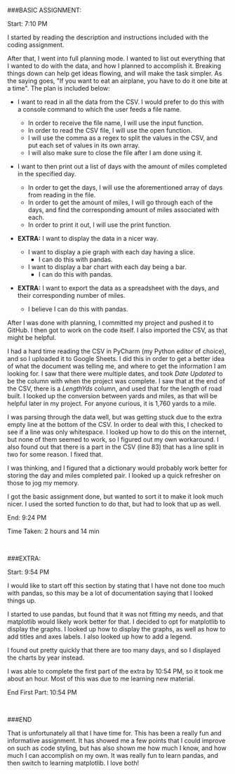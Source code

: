 ###BASIC ASSIGNMENT:

Start: 7:10 PM

I started by reading the description and instructions included with the coding assignment.

After that, I went into full planning mode. I wanted to list out everything that I wanted to do with the data, and how I planned to accomplish it. Breaking things down can help get ideas flowing, and will make the task simpler. As the saying goes, "If you want to eat an airplane, you have to do it one bite at a time". The plan is included below:

* I want to read in all the data from the CSV. I would prefer to do this with a console command to which the user feeds a file name.
  * In order to receive the file name, I will use the input function.
  * In order to read the CSV file, I will use the open function.
  * I will use the comma as a regex to split the values in the CSV, and put each set of values in its own array.
  * I will also make sure to close the file after I am done using it.

* I want to then print out a list of days with the amount of miles completed in the specified day.
  * In order to get the days, I will use the aforementioned array of days from reading in the file.
  * In order to get the amount of miles, I will go through each of the days, and find the corresponding amount of miles associated with each.
  * In order to print it out, I will use the print function.

* **EXTRA:** I want to display the data in a nicer way.
  * I want to display a pie graph with each day having a slice.
    * I can do this with pandas.
  * I want to display a bar chart with each day being a bar.
    * I can do this with pandas.

* **EXTRA:** I want to export the data as a spreadsheet with the days, and their corresponding number of miles.
  * I believe I can do this with pandas.


After I was done with planning, I committed my project and pushed it to GitHub. I then got to work on the code itself. I also imported the CSV, as that might be helpful. 

I had a hard time reading the CSV in PyCharm (my Python editor of choice), and so I uploaded it to Google Sheets. I did this in order to get a better idea of what the document was telling me, and where to get the information I am looking for. I saw that there were multiple dates, and took _Date Updated_ to be the column with when the project was complete. I saw that at the end of the CSV, there is a _LengthYds_ column, and used that for the length of road built. I looked up the conversion between yards and miles, as that will be helpful later in my project. For anyone curious, it is 1,760 yards to a mile.

I was parsing through the data well, but was getting stuck due to the extra empty line at the bottom of the CSV. In order to deal with this, I checked to see if a line was only whitespace. I looked up how to do this on the internet, but none of them seemed to work, so I figured out my own workaround. I also found out that there is a part in the CSV (line 83) that has a line split in two for some reason. I fixed that.

I was thinking, and I figured that a dictionary would probably work better for storing the day and miles completed pair. I looked up a quick refresher on those to jog my memory.

I got the basic assignment done, but wanted to sort it to make it look much nicer. I used the sorted function to do that, but had to look that up as well.

End: 9:24 PM

Time Taken: 2 hours and 14 min


<br>

###EXTRA:

Start: 9:54 PM

I would like to start off this section by stating that I have not done too much with pandas, so this may be a lot of documentation saying that I looked things up.

I started to use pandas, but found that it was not fitting my needs, and that matplotlib would likely work better for that. I decided to opt for matplotlib to display the graphs. I looked up how to display the graphs, as well as how to add titles and axes labels. I also looked up how to add a legend.

I found out pretty quickly that there are too many days, and so I displayed the charts by year instead.

I was able to complete the first part of the extra by 10:54 PM, so it took me about an hour. Most of this was due to me learning new material.

End First Part: 10:54 PM


<br>

###END

That is unfortunately all that I have time for. This has been a really fun and informative assignment. It has showed me a few points that I could improve on such as code styling, but has also shown me how much I know, and how much I can accomplish on my own. It was really fun to learn pandas, and then switch to learning matplotlib. I love both!


